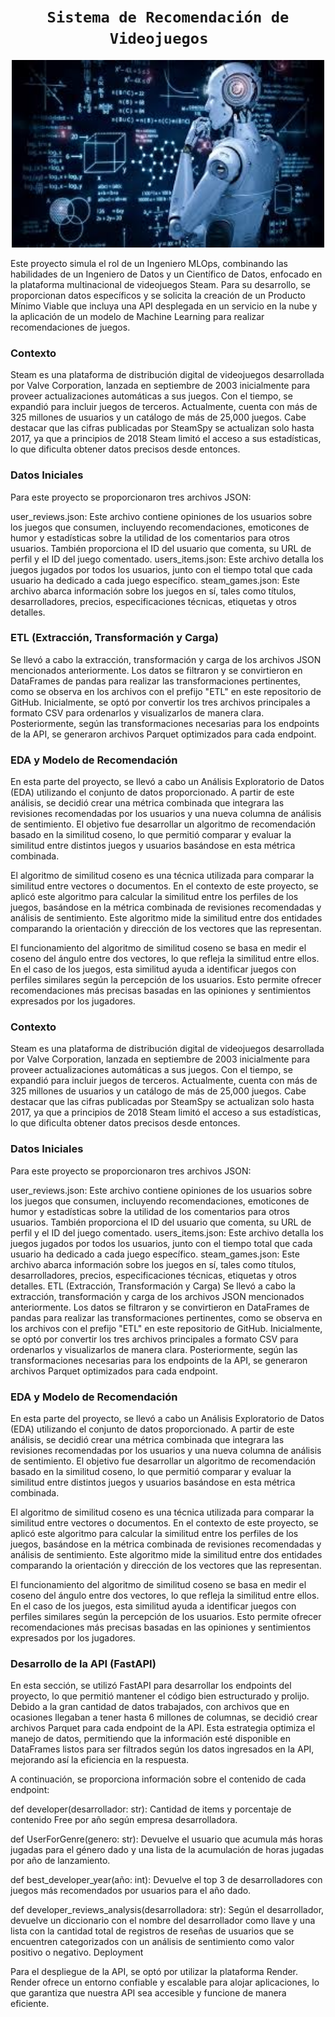 # <h1 align=center>**`Sistema de Recomendación de Videojuegos  `**</h1>  
<p align="center">
<img src="ML_image.jpg" height="300">
</p>
Este proyecto simula el rol de un Ingeniero MLOps, combinando las habilidades de un Ingeniero de Datos y un Científico de Datos, enfocado en la plataforma multinacional de videojuegos Steam. Para su desarrollo, se proporcionan datos específicos y se solicita la creación de un Producto Mínimo Viable que incluya una API desplegada en un servicio en la nube y la aplicación de un modelo de Machine Learning para realizar recomendaciones de juegos.

### Contexto
Steam es una plataforma de distribución digital de videojuegos desarrollada por Valve Corporation, lanzada en septiembre de 2003 inicialmente para proveer actualizaciones automáticas a sus juegos. Con el tiempo, se expandió para incluir juegos de terceros. Actualmente, cuenta con más de 325 millones de usuarios y un catálogo de más de 25,000 juegos. Cabe destacar que las cifras publicadas por SteamSpy se actualizan solo hasta 2017, ya que a principios de 2018 Steam limitó el acceso a sus estadísticas, lo que dificulta obtener datos precisos desde entonces.

### Datos Iniciales
Para este proyecto se proporcionaron tres archivos JSON:

user_reviews.json: Este archivo contiene opiniones de los usuarios sobre los juegos que consumen, incluyendo recomendaciones, emoticones de humor y estadísticas sobre la utilidad de los comentarios para otros usuarios. También proporciona el ID del usuario que comenta, su URL de perfil y el ID del juego comentado.
users_items.json: Este archivo detalla los juegos jugados por todos los usuarios, junto con el tiempo total que cada usuario ha dedicado a cada juego específico.
steam_games.json: Este archivo abarca información sobre los juegos en sí, tales como títulos, desarrolladores, precios, especificaciones técnicas, etiquetas y otros detalles.

### ETL (Extracción, Transformación y Carga)
Se llevó a cabo la extracción, transformación y carga de los archivos JSON mencionados anteriormente. Los datos se filtraron y se convirtieron en DataFrames de pandas para realizar las transformaciones pertinentes, como se observa en los archivos con el prefijo "ETL" en este repositorio de GitHub. Inicialmente, se optó por convertir los tres archivos principales a formato CSV para ordenarlos y visualizarlos de manera clara. Posteriormente, según las transformaciones necesarias para los endpoints de la API, se generaron archivos Parquet optimizados para cada endpoint.

### EDA y Modelo de Recomendación
En esta parte del proyecto, se llevó a cabo un Análisis Exploratorio de Datos (EDA) utilizando el conjunto de datos proporcionado. A partir de este análisis, se decidió crear una métrica combinada que integrara las revisiones recomendadas por los usuarios y una nueva columna de análisis de sentimiento. El objetivo fue desarrollar un algoritmo de recomendación basado en la similitud coseno, lo que permitió comparar y evaluar la similitud entre distintos juegos y usuarios basándose en esta métrica combinada.

El algoritmo de similitud coseno es una técnica utilizada para comparar la similitud entre vectores o documentos. En el contexto de este proyecto, se aplicó este algoritmo para calcular la similitud entre los perfiles de los juegos, basándose en la métrica combinada de revisiones recomendadas y análisis de sentimiento. Este algoritmo mide la similitud entre dos entidades comparando la orientación y dirección de los vectores que las representan.

El funcionamiento del algoritmo de similitud coseno se basa en medir el coseno del ángulo entre dos vectores, lo que refleja la similitud entre ellos. En el caso de los juegos, esta similitud ayuda a identificar juegos con perfiles similares según la percepción de los usuarios. Esto permite ofrecer recomendaciones más precisas basadas en las opiniones y sentimientos expresados por los jugadores.

### Contexto
Steam es una plataforma de distribución digital de videojuegos desarrollada por Valve Corporation, lanzada en septiembre de 2003 inicialmente para proveer actualizaciones automáticas a sus juegos. Con el tiempo, se expandió para incluir juegos de terceros. Actualmente, cuenta con más de 325 millones de usuarios y un catálogo de más de 25,000 juegos. Cabe destacar que las cifras publicadas por SteamSpy se actualizan solo hasta 2017, ya que a principios de 2018 Steam limitó el acceso a sus estadísticas, lo que dificulta obtener datos precisos desde entonces.

### Datos Iniciales
Para este proyecto se proporcionaron tres archivos JSON:

user_reviews.json: Este archivo contiene opiniones de los usuarios sobre los juegos que consumen, incluyendo recomendaciones, emoticones de humor y estadísticas sobre la utilidad de los comentarios para otros usuarios. También proporciona el ID del usuario que comenta, su URL de perfil y el ID del juego comentado.
users_items.json: Este archivo detalla los juegos jugados por todos los usuarios, junto con el tiempo total que cada usuario ha dedicado a cada juego específico.
steam_games.json: Este archivo abarca información sobre los juegos en sí, tales como títulos, desarrolladores, precios, especificaciones técnicas, etiquetas y otros detalles.
ETL (Extracción, Transformación y Carga)
Se llevó a cabo la extracción, transformación y carga de los archivos JSON mencionados anteriormente. Los datos se filtraron y se convirtieron en DataFrames de pandas para realizar las transformaciones pertinentes, como se observa en los archivos con el prefijo "ETL" en este repositorio de GitHub. Inicialmente, se optó por convertir los tres archivos principales a formato CSV para ordenarlos y visualizarlos de manera clara. Posteriormente, según las transformaciones necesarias para los endpoints de la API, se generaron archivos Parquet optimizados para cada endpoint.

### EDA y Modelo de Recomendación
En esta parte del proyecto, se llevó a cabo un Análisis Exploratorio de Datos (EDA) utilizando el conjunto de datos proporcionado. A partir de este análisis, se decidió crear una métrica combinada que integrara las revisiones recomendadas por los usuarios y una nueva columna de análisis de sentimiento. El objetivo fue desarrollar un algoritmo de recomendación basado en la similitud coseno, lo que permitió comparar y evaluar la similitud entre distintos juegos y usuarios basándose en esta métrica combinada.

El algoritmo de similitud coseno es una técnica utilizada para comparar la similitud entre vectores o documentos. En el contexto de este proyecto, se aplicó este algoritmo para calcular la similitud entre los perfiles de los juegos, basándose en la métrica combinada de revisiones recomendadas y análisis de sentimiento. Este algoritmo mide la similitud entre dos entidades comparando la orientación y dirección de los vectores que las representan.

El funcionamiento del algoritmo de similitud coseno se basa en medir el coseno del ángulo entre dos vectores, lo que refleja la similitud entre ellos. En el caso de los juegos, esta similitud ayuda a identificar juegos con perfiles similares según la percepción de los usuarios. Esto permite ofrecer recomendaciones más precisas basadas en las opiniones y sentimientos expresados por los jugadores.

### Desarrollo de la API (FastAPI)
En esta sección, se utilizó FastAPI para desarrollar los endpoints del proyecto, lo que permitió mantener el código bien estructurado y prolijo. Debido a la gran cantidad de datos trabajados, con archivos que en ocasiones llegaban a tener hasta 6 millones de columnas, se decidió crear archivos Parquet para cada endpoint de la API. Esta estrategia optimiza el manejo de datos, permitiendo que la información esté disponible en DataFrames listos para ser filtrados según los datos ingresados en la API, mejorando así la eficiencia en la respuesta.

A continuación, se proporciona información sobre el contenido de cada endpoint:

def developer(desarrollador: str): Cantidad de items y porcentaje de contenido Free por año según empresa desarrolladora.

def UserForGenre(genero: str): Devuelve el usuario que acumula más horas jugadas para el género dado y una lista de la acumulación de horas jugadas por año de lanzamiento.

def best_developer_year(año: int): Devuelve el top 3 de desarrolladores con juegos más recomendados por usuarios para el año dado.

def developer_reviews_analysis(desarrolladora: str): Según el desarrollador, devuelve un diccionario con el nombre del desarrollador como llave y una lista con la cantidad total de registros de reseñas de usuarios que se encuentren categorizados con un análisis de sentimiento como valor positivo o negativo.
Deployment

Para el despliegue de la API, se optó por utilizar la plataforma Render. Render ofrece un entorno confiable y escalable para alojar aplicaciones, lo que garantiza que nuestra API sea accesible y funcione de manera eficiente.